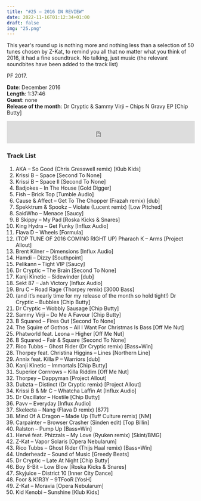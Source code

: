 ```yaml
---
title: "#25 – 2016 IN REVIEW"
date: 2022-11-16T01:12:34+01:00
draft: false
img: "25.png"
---
```


This year's round up is nothing more and nothing less than a selection of 50 tunes chosen by Z-Kat, to remind you all that no matter what you think of 2016, it had a fine soundtrack. No talking, just music (the relevant soundbites have been added to the track list)

​PF 2017.

**Date**: December 2016  
**Length**: 1:37:46  
**Guest**: none  
**Release of the month**: Dr Cryptic & Sammy Virji – Chips N Gravy EP [Chip Butty]

<div>
<iframe width="100%" height="60" src="https://www.mixcloud.com/widget/iframe/?hide_cover=1&mini=1&feed=%2Fzkat%2Fmasquerave-podcast-25-2016-in-review%2F" frameborder="0" ></iframe>
</div>

### Track List

1. AKA – So Good (Chris Gresswell remix) [Klub Kids]
2. Krissi B – Space [Second To None]
3. Krissi B – Space II [Second To None]
4. Badjokes – In The House [Gold Digger]
5. Fish – Brick Top [Tumble Audio]
6. Cause & Affect – Get To The Chopper (Frazah remix) [dub]
7. Spekktrum & Spookz – Violate (Lucent remix) [Low Pitched]
8. SaidWho – Menace [Saucy]
9. B Skippy – My Pad [Roska Kicks & Snares]
10. King Hydra – Get Funky [Influx Audio]
11. Flava D – Wheels [Formula]
12. (TOP TUNE OF 2016 COMING RIGHT UP) Pharaoh K – Arms [Project Allout]
13. Brent Kilner – Dimensions [Influx Audio]
14. Hamdi – Dizzy [Southpoint]
15. Pelikann – Tight VIP [Saucy]
16. Dr Cryptic – The Brain [Second To None]
17. Kanji Kinetic – Sidewinder [dub]
18. Sekt 87 – Jah Victory [Influx Audio]
19. Bru C – Road Rage (Thorpey remix) [3000 Bass]
20. (and it’s nearly time for my release of the month so hold tight!) Dr Cryptic – Bubbles [Chip Butty]
21. Dr Cryptic – Wobbly Sausage [Chip Butty]
22. Sammy Virji – Do Me A Favour [Chip Butty]
23. B Squared – Fires Out [Second To None]
24. The Squire of Gothos – All I Want For Christmas Is Bass [Off Me Nut]
25. Phatworld feat. Leona – Higher [Off Me Nut]
26. B Squared – Fair & Square [Second To None]
27. Rico Tubbs – Ghost Rider (Dr Cryptic remix) [Bass=Win]
28. Thorpey feat. Christina Higgins – Lines [Northern Line]
29. Annix feat. Killa P – Warriors [dub]
30. Kanji Kinetic – Immortals [Chip Butty]
31. Superior Cornrows – Killa Riddim [Off Me Nut]
32. Thorpey – Dappyman [Project Allout]
33. Dubzta – Distinct (Dr Cryptic remix) [Project Allout]
34. Krissi B & Mr C – Whatcha Laffin At [Influx Audio]
35. Dr Oscillator – Hostile [Chip Butty]
36. Pavv – Everyday [Influx Audio]
37. Skelecta – Nang (Flava D remix) [877]
38. Mind Of A Dragon – Made Up (Tuff Culture remix) [NM]
39. Carpainter – Browser Crasher (Sinden edit) [Top Billin]
40. Ralston – Pump Up [Bass=Win]
41. Hervé feat. Phizzals – My Love (Ryuken remix) [Skint/BMG]
42. Z-Kat – Vapor Solaris [Opera Nebularum]
43. Rico Tubbs – Ghost Rider (Thijs Haal remix) [Bass=Win]
44. Underheadz – Sound of Music [Greedy Beats]
45. Dr Cryptic – Late At Night [Chip Butty]
46. Boy 8-Bit – Low Blow [Roska Kicks & Snares]
47. Skyjuice – District 10 [Inner City Dance]
48. Foor & K1R3Y – 9TFooR [YosH]
49. Z-Kat – Moravia [Opera Nebularum]
50. Kid Kenobi – Sunshine [Klub Kids]

